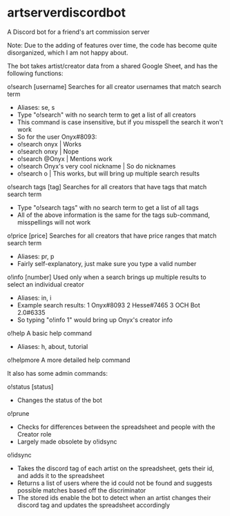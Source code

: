 # artserverdiscordbot
A Discord bot for a friend's art commission server 

Note: Due to the adding of features over time, the code has become quite disorganized, which I am not happy about. 

The bot takes artist/creator data from a shared Google Sheet, and has the following functions:

o!search [username]
Searches for all creator usernames that match search term
- Aliases: se, s
- Type "o!search" with no search term to get a list of all creators
- This command is case insensitive, but if you misspell the search it won't work
- So for the user Onyx#8093:
- o!search onyx | Works
- o!search onxy | Nope
- o!search @Onyx | Mentions work
- o!search Onyx's very cool nickname | So do nicknames
- o!search o | This works, but will bring up multiple search results

o!search tags [tag]
Searches for all creators that have tags that match search term
- Type "o!search tags" with no search term to get a list of all tags
- All of the above information is the same for the tags sub-command, misspellings will not work

o!price [price]
Searches for all creators that have price ranges that match search term
- Aliases: pr, p
- Fairly self-explanatory, just make sure you type a valid number

o!info [number]
Used only when a search brings up multiple results to select an individual creator
- Aliases: in, i
- Example search results:
1 Onyx#8093
2 Hesse#7465
3 OCH Bot 2.0#6335
- So typing "o!info 1" would bring up Onyx's creator info

o!help
A basic help command
- Aliases: h, about, tutorial

o!helpmore
A more detailed help command

It also has some admin commands:

o!status [status]
- Changes the status of the bot

o!prune 
- Checks for differences between the spreadsheet and people with the Creator role
- Largely made obsolete by o!idsync

o!idsync
- Takes the discord tag of each artist on the spreadsheet, gets their id, and adds it to the spreadsheet
- Returns a list of users where the id could not be found and suggests possible matches based off the discriminator
- The stored ids enable the bot to detect when an artist changes their discord tag and updates the spreadsheet accordingly


